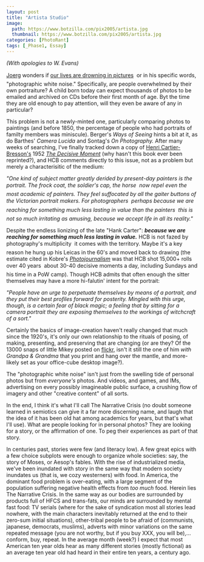 ```yaml
---
layout: post
title: "Artista Studio"
image:
  path: https://www.botzilla.com/pix2005/artista.jpg
  thumbnail: https://www.botzilla.com/pix2005/artista.jpg
categories: [PhotoRant]
tags: [_Phase1, Essay]
---
```


<i>(With apologies to W. Evans)</i>

<!-- ![With apologies to W. Evans (C) 2005 K Bjorke]({{ 'https://www.botzilla.com/pix2005/artista.jpg' | absolute_url }}) -->


<a href="http://www.jmcolberg.com/weblog/">Joerg</a> wonders if <a href="http://www.jmcolberg.com/weblog/archives/001537.html">our lives are drowning in pictures</a> &#151; or in his specific words, "photographic white noise." Specifically, are people overwhelmed by their own portraiture? A child born today can expect thousands of photos to be emailed and archived on CDs before their first month of age. Byt the time they are old enough to pay attention, will they even be aware of any in particular?

This problem is not a newly-minted one, particularly comparing photos to paintings (and before 1850, the percentage of people who had portraits of familty members was miniscule). Berger's <cite>Ways of Seeing</cite> hints a bit at it, as do Barthes' <cite>Camera Lucida</cite> and Sontag's <cite>On Photography.</cite> After many weeks of searching, I've finally tracked down a copy of <a href="http://www.magnumphotos.com/c/htm/FramerT_MAG.aspx?Stat=Portfolio_DocThumb&V=CDocT&E=2TYRYD1D518O&DT=ALB">Henri Cartier-Bresson's</a> 1952 <a href="http://www.photoeye.com/auctions/Auction.cfm?id=5"><cite>The Decisive Moment</cite></a> (why hasn't this book ever been reprinted?), and HCB comments directly to this issue, not as a problem but merely a characterisitic of the medium:

<!--more-->
<i>"One kind of subject matter greatly derided by present-day painters is the portrait. The frock coat, the soldier's cap, the horse &#151; now repel even the most academic of painters. They feel suffocated by all the gaiter buttons of the Victorian portrait makers. For photographers &#151; perhaps because we are reaching for something much less lasting in value than the painters &#151; this is not so much irritating as amusing, because we accept life in all its reality."</i>

Despite the endless lionizing of the late "Hank Carter": <b><i>because we are reaching for something much less lasting in value.</i></b> HCB is not fazed by photography's multiplicity &#151; it comes with the territory. Maybe it's a key reason he hung up his Leicas in the 60's and moved back to drawing (the estimate cited in Kobre's <a href="http://www.photoeye.com/templates/mShowDetailsbycat.cfm?Catalog=FO129"><cite>Photojournalism</cite></a> was that HCB shot 15,000+ rolls over 40 years &#151; about 30-40 decisive moments a day, including Sundays and his time in a PoW camp). Though HCB admits that often enough the sitter themselves may have a more hi-falutin' intent for the portrait:

<i>"People have an urge to perpetuate themselves by means of a portrait, and they put their best profiles forward for posterity. Mingled with this urge, though, is a certain fear of black magic; a feeling that by sitting for a camera portrait they are exposing themselves to the workings of witchcraft of a sort."</i>

Certainly the basics of image-creation haven't really changed that much since the 1920's, it's only our own relationship to the rituals of posing, of making, presenting, and preserving that are changing (or are they? Of the 13000 snaps of little Mikey posted on <a href="http://www.flickr.com/photos/bjorke/">flickr,</a> isn't it still the one of him <i>with Grandpa &amp; Grandma</i> that you print and hang over the mantle, and more-likely set as your office-cube desktop image?).

The "photographic white noise" isn't just from the swelling tide of personal photos but from <i>everyone's</i> photos. And videos, and games, and IMs, advertising on every possibly imagineable public surface, a crushing flow of imagery and other "creative content" of all sorts.

In the end, I think it's what I'll call The Narrative Crisis (no doubt someone learned in semiotics can give it a far more discerning name, and laugh that the idea of it has been old hat among academics for years, but that's what I'll use). What are people looking for in personal photos? They are looking for a story, or the affirmation of one. To peg their experiences as part of that story.

In centuries past, stories were few (and literacy low). A few great epics with a few choice subplots were enough to organize whole societies: say, the story of Moses, or Aesop's fables. With the rise of industrialized media, we've been inundated with story in the same way that modern society inundates us (that is, we cozy westerners) with food. In America, the dominant food problem is over-eating, with a large segment of the population suffering negative health effects from <i>too much</i> food. Herein lies The Narrative Crisis. In the same way as our bodies are surrounded by products full of HFCS and trans-fats, our minds are surrounded by mental fast food: TV serials (where for the sake of syndication most all stories lead nowhere, with the main characters inevitably returned at the end to their zero-sum initial situations), other-tribal people to be afraid of (communists, japanese, democrats, muslims), adverts with minor variations on the same repeated message (you are not worthy, but if you buy XXX, you will be),... conform, buy, repeat. In the average month (week?) I expect that most American ten year olds hear as many different stories (mostly fictional) as an average ten year old had heard in their entire ten years, a century ago.
